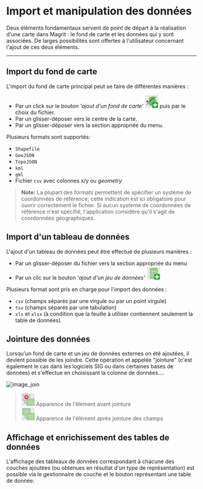 Import et manipulation des données
==================================

Deux éléments fondamentaux servent de point de départ à la réalisation d'une carte dans Magrit : le fond de carte et les données qui y sont associées.
De larges possibilités sont offertes à l'utilisateur concernant l'ajout de ces deux éléments.


----------


Import du fond de carte
-----------------------
L'import du fond de carte principal peut se faire de différentes manières :
- Par un click sur le bouton *'ajout d'un fond de carte'* <img src="img/addgeom.png" alt="image_ajout_couche" style="width: 35px;"/> puis par le choix du fichier.
- Par un glisser-déposer vers le centre de la carte.
- Par un glisser-déposer vers la section appropriée du menu.


Plusieurs formats sont supportés:
- ```Shapefile```
- ```GeoJSON```
- ```TopoJSON```
- ```kml```
- ```gml```
- Fichier ```csv``` avec colonnes x/y ou *geometry*

> **Note:**
> La plupart des formats permettent de spécifier un système de coordonnées de référence; cette indication est ici obligatoire pour ouvrir correctement le fichier.
> Si aucun système de coordonnées de référence n'est spécifié, l'application considère qu'il s'agit de coordonnées géographiques.



Import d'un tableau de données
------------------------------
L'ajout d'un tableau de données peut être effectué de plusieurs manières :
- Par un glisser-déposer du fichier vers la section appropriée du menu
- Par un clic sur le bouton *'ajout d'un jeu de données'* <img src="img/addtabular.png" alt="image_ajout_tableau" style="width: 35px;"/>


Plusieurs format sont pris en charge pour l'import des données :
- ```csv``` (champs séparés par une virgule ou par un point virgule)
- ```tsv``` (champs séparés par une tabulation)
- ```xls``` et ```xlsx``` (à condition que la feuille à utiliser contiennent seulement la table de données).


Jointure des données
--------------------

Lorsqu'un fond de carte et un jeu de données externes on été ajoutées, il devient possible de les joindre.
Cette opération et appelée "jointure" (c'est également le cas dans les logiciels SIG ou dans certaines bases de données) et s'effectue en choisissant la colonne de données....


<img src="img/data_join.png" alt="image_join" style="width: 480px;"/>

> <img src="img/joinfalse.png" alt="joinfalse" style="width: 35px;"/> Apparence de l'élément avant jointure  
> <img src="img/jointrue.png" alt="jointrue" style="width: 35px;"/> Apparence de l'élément après jointure des champs  



Affichage et enrichissement des tables de données
-------------------------------------------------

L'affichage des tableaux de données correspondant à chacune des couches ajoutées (ou obtenues en résultat d'un type de représentation) est possible via le gestionnaire de couche et le bouton représentant une table de donnée.
